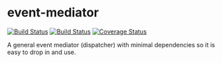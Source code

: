 # event-mediator

[![Build Status](https://travis-ci.org/Dragonrun1/event-mediator.svg?branch=master)](https://travis-ci.org/Dragonrun1/event-mediator)
[![Build Status](https://scrutinizer-ci.com/g/Dragonrun1/event-mediator/badges/build.png?b=master)](https://scrutinizer-ci.com/g/Dragonrun1/event-mediator/build-status/master)
[![Coverage Status](https://coveralls.io/repos/Dragonrun1/event-mediator/badge.svg?branch=master)](https://coveralls.io/r/Dragonrun1/event-mediator?branch=master)

A general event mediator (dispatcher) with minimal dependencies so it is easy to drop in and use.
